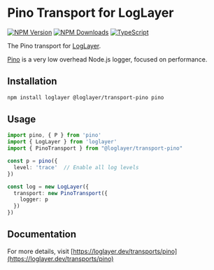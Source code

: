 # Pino Transport for LogLayer

[![NPM Version](https://img.shields.io/npm/v/%40loglayer%2Ftransport-pino)](https://www.npmjs.com/package/@loglayer/transport-pino)
[![NPM Downloads](https://img.shields.io/npm/dm/%40loglayer%2Ftransport-pino)](https://www.npmjs.com/package/@loglayer/transport-pino)
[![TypeScript](https://img.shields.io/badge/%3C%2F%3E-TypeScript-%230074c1.svg)](http://www.typescriptlang.org/)

The Pino transport for [LogLayer](https://loglayer.dev).

[Pino](https://github.com/pinojs/pino) is a very low overhead Node.js logger, focused on performance.

## Installation

```bash
npm install loglayer @loglayer/transport-pino pino
```

## Usage

```typescript
import pino, { P } from 'pino'
import { LogLayer } from 'loglayer'
import { PinoTransport } from "@loglayer/transport-pino"

const p = pino({
  level: 'trace'  // Enable all log levels
})

const log = new LogLayer({
  transport: new PinoTransport({
    logger: p
  })
})
```

## Documentation

For more details, visit [https://loglayer.dev/transports/pino](https://loglayer.dev/transports/pino)
